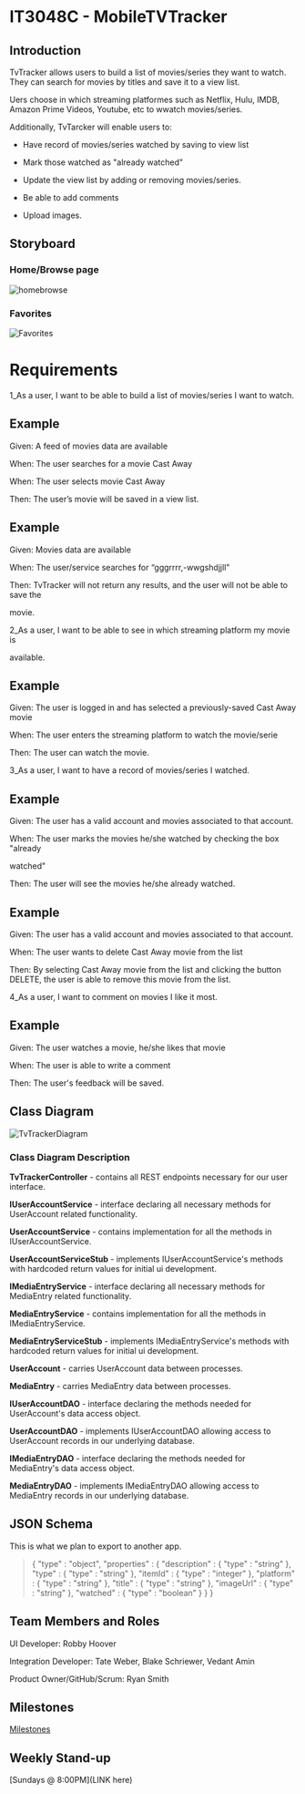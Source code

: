 # IT3048C - MobileTVTracker
## Introduction  

TvTracker allows users to build a list of movies/series they want to watch. They can search for movies by titles and save it to a view list. 

Uers choose in which streaming platformes such as Netflix, Hulu, IMDB, Amazon Prime Videos, Youtube, etc to wwatch movies/series.

Additionally, TvTarcker will enable users to:

- Have record of movies/series watched by saving to view list

- Mark those watched as "already watched"

- Update the view list by adding or removing movies/series.

- Be able to add comments 

- Upload images.




## Storyboard
### Home/Browse page
![homebrowse]()
### Favorites
![Favorites]()

# Requirements  

  1_As a user, I want to be able to build a list of movies/series I want to watch.

## Example

Given: A feed of movies data are available

When: The user searches for a movie Cast Away

When: The user selects movie Cast Away

Then: The user’s movie will be saved in a view list.

## Example

Given: Movies data are available

When: The user/service searches for “gggrrrr,-wwgshdjjll”

Then: TvTracker will not return any results, and the user will not be able to save the 

movie.

  2_As a user, I want to be able to see in which streaming platform my movie is 

available.

## Example

Given: The user is logged in and has selected a previously-saved Cast Away movie

When: The user enters the streaming platform to watch the movie/serie

Then: The user can watch the movie. 

  3_As a user, I want to have a record of movies/series I watched.

## Example

Given: The user has a valid account and movies associated to that account.

When: The user marks the movies he/she watched by checking the box "already 

watched"

Then: The user will see the movies he/she already watched.

## Example

Given: The user has a valid account and movies associated to that account.

When: The user wants to delete Cast Away movie from the list

Then: By selecting Cast Away movie from the list and clicking the button DELETE, the user is able to remove this movie from the list.

4_As a user, I want to comment on movies I like it most.  

## Example

Given: The user watches a movie, he/she likes that movie 

When: The user is able to write a comment

Then: The user's feedback will be saved.

## Class Diagram

![TvTrackerDiagram]()

### Class Diagram Description
**TvTrackerController** - contains all REST endpoints necessary for our user interface.

**IUserAccountService** - interface declaring all necessary methods for UserAccount related functionality.

**UserAccountService** - contains implementation for all the methods in IUserAccountService.

**UserAccountServiceStub** - implements IUserAccountService's methods with hardcoded return values for initial ui development.

**IMediaEntryService** - interface declaring all necessary methods for MediaEntry related functionality.

**MediaEntryService** - contains implementation for all the methods in IMediaEntryService.

**MediaEntryServiceStub** - implements IMediaEntryService's methods with hardcoded return values for initial ui development.

**UserAccount** - carries UserAccount data between processes.

**MediaEntry** -  carries MediaEntry data between processes.

**IUserAccountDAO** - interface declaring the methods needed for UserAccount's data access object.

**UserAccountDAO** - implements IUserAccountDAO allowing access to UserAccount records in our underlying database.

**IMediaEntryDAO** - interface declaring the methods needed for MediaEntry's data access object.

**MediaEntryDAO** - implements IMediaEntryDAO allowing access to MediaEntry records in our underlying database.


## JSON Schema

This is what we plan to export to another app.

>{
>  "type" : "object",
>  "properties" : {
>    "description" : {
>      "type" : "string"
>    },
>    "type" : {
>      "type" : "string"
>    },
>    "itemId" : {
>      "type" : "integer"
>    },
>    "platform" : {
>      "type" : "string"
>    },
>    "title" : {
>      "type" : "string"
>    },
>    "imageUrl" : {
>      "type" : "string"
>    },
>    "watched" : {
>      "type" : "boolean"
>    }
>  }
>}

## Team Members and Roles

UI Developer: Robby Hoover

Integration Developer: Tate Weber, Blake Schriewer, Vedant Amin

Product Owner/GitHub/Scrum:
Ryan Smith

## Milestones

[Milestones](TBD)

## Weekly Stand-up

[Sundays @ 8:00PM](LINK here)
